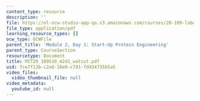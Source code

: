 ```yaml
---
content_type: resource
description: ''
file: https://ol-ocw-studio-app-qa.s3.amazonaws.com/courses/20-109-laboratory-fundamentals-in-biological-engineering-spring-2010/fce7f13bc2a816e0c781fd434735b5a5_MIT20_109S10_m2d1_watcut.pdf
file_type: application/pdf
learning_resource_types: []
ocw_type: OCWFile
parent_title: 'Module 2, Day 1: Start-Up Protein Engineering'
parent_type: CourseSection
resourcetype: Document
title: MIT20_109S10_m2d1_watcut.pdf
uid: fce7f13b-c2a8-16e0-c781-fd434735b5a5
video_files:
  video_thumbnail_file: null
video_metadata:
  youtube_id: null
---
```

